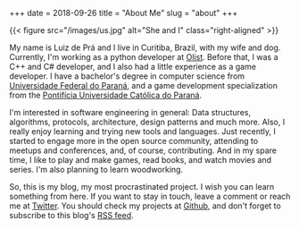 +++
date = 2018-09-26
title = "About Me"
slug = "about" 
+++

{{< figure src="/images/us.jpg" alt="She and I" class="right-aligned" >}}

My name is Luiz de Prá and I live in Curitiba, Brazil, with my wife and dog. Currently, I'm working as a python developer at [Olist][olist]. Before that, I was a C++ and C# developer, and I also had a little experience as a game developer. I have a bachelor's degree in computer science from [Universidade Federal do Paraná][ufpr], and a game development specialization from the [Pontifícia Universidade Católica do Paraná][pucpr].

I'm interested in software engineering in general: Data structures, algorithms, protocols, architecture, design patterns and much more. Also, I really enjoy learning and trying new tools and languages. Just recently, I started to engage more in the open source community, attending to meetups and conferences, and, of course, contributing. And in my spare time, I like to play and make games, read books, and watch movies and series. I'm also planning to learn woodworking.

So, this is my blog, my most procrastinated project. I wish you can learn something from here. If you want to stay in touch, leave a comment or reach me at [Twitter][twitter]. You should check my projects at [Github][github], and don't forget to subscribe to this blog's [RSS feed][feed].      

[olist]: http://www.olist.com
[ufpr]: http://www.ufpr.br
[pucpr]: https://www.pucpr.br
[twitter]: https://twitter.com/luizdepra
[github]: https://github.com/luizdepra
[feed]: /index.xml
